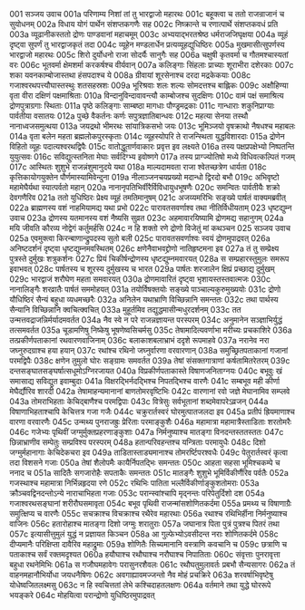 001  सञ्जय उवाच
001a परिणाम्य निशां तां तु भारद्वाजो महारथः
001c बहूक्त्वा च ततो राजन्राजानं च सुयोधनम्
002a विधाय योगं पार्थेन संशप्तकगणैः सह
002c निष्क्रान्ते च रणात्पार्थे संशप्तकवधं प्रति
003a व्यूढानीकस्ततो द्रोणः पाण्डवानां महाचमूम्
003c अभ्ययाद्भरतश्रेष्ठ धर्मराजजिघृक्षया
004a व्यूहं दृष्ट्वा सुपर्णं तु भारद्वाजकृतं तदा
004c व्यूहेन मण्डलार्धेन प्रत्यव्यूहद्युधिष्ठिरः
005a मुखमासीत्सुपर्णस्य भारद्वाजो महारथः
005c शिरो दुर्योधनो राजा सोदर्यैः सानुगैः सह
006a चक्षुषी कृतवर्मा च गौतमश्चास्यतां वरः
006c भूतवर्मा क्षेमशर्मा करकर्षश्च वीर्यवान्
007a कलिङ्गाः सिंहलाः प्राच्याः शूराभीरा दशेरकाः
007c शका यवनकाम्बोजास्तथा हंसपदाश्च ये
008a ग्रीवायां शूरसेनाश्च दरदा मद्रकेकयाः
008c गजाश्वरथपत्त्यौघास्तस्थुः शतसहस्रशः
009a भूरिश्रवाः शलः शल्यः सोमदत्तश्च बाह्लिकः
009c अक्षौहिण्या वृता वीरा दक्षिणं पक्षमाश्रिताः
010a विन्दानुविन्दावावन्त्यौ काम्बोजश्च सुदक्षिणः
010c वामं पक्षं समाश्रित्य द्रोणपुत्राग्रगाः स्थिताः
011a पृष्ठे कलिङ्गाः साम्बष्ठा मागधाः पौण्ड्रमद्रकाः
011c गान्धाराः शकुनिप्राग्याः पार्वतीया वसातयः
012a पुच्छे वैकर्तनः कर्णः सपुत्रज्ञातिबान्धवः
012c महत्या सेनया तस्थौ नानाध्वजसमुत्थया
013a जयद्रथो भीमरथः सांयात्रिकसभो जयः
013c भूमिञ्जयो वृषक्राथो नैषधश्च महाबलः
014a वृता बलेन महता ब्रह्मलोकपुरस्कृताः
014c व्यूहस्योपरि ते राजन्स्थिता युद्धविशारदाः
015a द्रोणेन विहितो व्यूहः पदात्यश्वरथद्विपैः
015c वातोद्धूतार्णवाकारः प्रवृत्त इव लक्ष्यते
016a तस्य पक्षप्रपक्षेभ्यो निष्पतन्ति युयुत्सवः
016c सविद्युत्स्तनिता मेघाः सर्वदिग्भ्य इवोष्णगे
017a तस्य प्राग्ज्योतिषो मध्ये विधिवत्कल्पितं गजम्
017c आस्थितः शुशुभे राजन्नंशुमानुदये यथा
018a माल्यदामवता राजा श्वेतच्छत्रेण धार्यता
018c कृत्तिकायोगयुक्तेन पौर्णमास्यामिवेन्दुना
019a नीलाञ्जनचयप्रख्यो मदान्धो द्विरदो बभौ
019c अभिवृष्टो महामेघैर्यथा स्यात्पर्वतो महान्
020a नानानृपतिभिर्वीरैर्विविधायुधभूषणैः
020c समन्वितः पार्वतीयैः शक्रो देवगणैरिव
021a ततो युधिष्ठिरः प्रेक्ष्य व्यूहं तमतिमानुषम्
021c अजय्यमरिभिः सङ्ख्ये पार्षतं वाक्यमब्रवीत्
022a ब्राह्मणस्य वशं नाहमियामद्य यथा प्रभो
022c पारावतसवर्णाश्व तथा नीतिर्विधीयताम्
023  धृष्टद्युम्न उवाच
023a द्रोणस्य यतमानस्य वशं नैष्यसि सुव्रत
023c अहमावारयिष्यामि द्रोणमद्य सहानुगम्
024a मयि जीवति कौरव्य नोद्वेगं कर्तुमर्हसि
024c न हि शक्तो रणे द्रोणो विजेतुं मां कथञ्चन
025  सञ्जय उवाच
025a एवमुक्त्वा किरन्बाणान्द्रुपदस्य सुतो बली
025c पारावतसवर्णाश्वः स्वयं द्रोणमुपाद्रवत्
026a अनिष्टदर्शनं दृष्ट्वा धृष्टद्युम्नमवस्थितम्
026c क्षणेनैवाभवद्द्रोणो नातिहृष्टमना इव
027a तं तु सम्प्रेक्ष्य पुत्रस्ते दुर्मुखः शत्रुकर्शनः
027c प्रियं चिकीर्षन्द्रोणस्य धृष्टद्युम्नमवारयत्
028a स सम्प्रहारस्तुमुलः समरूप इवाभवत्
028c पार्षतस्य च शूरस्य दुर्मुखस्य च भारत
029a पार्षतः शरजालेन क्षिप्रं प्रच्छाद्य दुर्मुखम्
029c भारद्वाजं शरौघेण महता समवारयत्
030a द्रोणमावारितं दृष्ट्वा भृशायस्तस्तवात्मजः
030c नानालिङ्गैः शरव्रातैः पार्षतं सममोहयत्
031a तयोर्विषक्तयोः सङ्ख्ये पाञ्चाल्यकुरुमुख्ययोः
031c द्रोणो यौधिष्ठिरं सैन्यं बहुधा व्यधमच्छरैः
032a अनिलेन यथाभ्राणि विच्छिन्नानि समन्ततः
032c तथा पार्थस्य सैन्यानि विच्छिन्नानि क्वचित्क्वचित्
033a मुहूर्तमिव तद्युद्धमासीन्मधुरदर्शनम्
033c तत उन्मत्तवद्राजन्निर्मर्यादमवर्तत
034a नैव स्वे न परे राजन्नज्ञायन्त परस्परम्
034c अनुमानेन सञ्ज्ञाभिर्युद्धं तत्समवर्तत
035a चूडामणिषु निष्केषु भूषणेष्वसिचर्मसु
035c तेषामादित्यवर्णाभा मरीच्यः प्रचकाशिरे
036a तत्प्रकीर्णपताकानां रथवारणवाजिनाम्
036c बलाकाशबलाभ्राभं ददृशे रूपमाहवे
037a नरानेव नरा जघ्नुरुदग्राश्च हया हयान्
037c रथांश्च रथिनो जघ्नुर्वारणा वरवारणान्
038a समुच्छ्रितपताकानां गजानां परमद्विपैः
038c क्षणेन तुमुलो घोरः सङ्ग्रामः समवर्तत
039a तेषां संसक्तगात्राणां कर्षतामितरेतरम्
039c दन्तसङ्घातसङ्घर्षात्सधूमोऽग्निरजायत
040a विप्रकीर्णपताकास्ते विषाणजनिताग्नयः
040c बभूवुः खं समासाद्य सविद्युत इवाम्बुदाः
041a विक्षरद्भिर्नदद्भिश्च निपतद्भिश्च वारणैः
041c सम्बभूव मही कीर्णा मेघैर्द्यौरिव शारदी
042a तेषामाहन्यमानानां बाणतोमरवृष्टिभिः
042c वारणानां रवो जज्ञे मेघानामिव सम्प्लवे
043a तोमराभिहताः केचिद्बाणैश्च परमद्विपाः
043c वित्रेसुः सर्वभूतानां शब्दमेवापरेऽव्रजन्
044a विषाणाभिहताश्चापि केचित्तत्र गजा गजैः
044c चक्रुरार्तस्वरं घोरमुत्पातजलदा इव
045a प्रतीपं ह्रियमाणाश्च वारणा वरवारणैः
045c उन्मथ्य पुनराजह्रुः प्रेरिताः परमाङ्कुशैः
046a महामात्रा महामात्रैस्ताडिताः शरतोमरैः
046c गजेभ्यः पृथिवीं जग्मुर्मुक्तप्रहरणाङ्कुशाः
047a निर्मनुष्याश्च मातङ्गा विनदन्तस्ततस्ततः
047c छिन्नाभ्राणीव सम्पेतुः सम्प्रविश्य परस्परम्
048a हतान्परिवहन्तश्च यन्त्रिताः परमायुधैः
048c दिशो जग्मुर्महानागाः केचिदेकचरा इव
049a ताडितास्ताड्यमानाश्च तोमरर्ष्टिपरश्वधैः
049c पेतुरार्तस्वरं कृत्वा तदा विशसने गजाः
050a तेषां शैलोपमैः कायैर्निपतद्भिः समन्ततः
050c आहता सहसा भूमिश्चकम्पे च ननाद च
051a सादितैः सगजारोहैः सपताकैः समन्ततः
051c मातङ्गैः शुशुभे भूमिर्विकीर्णैरिव पर्वतैः
052a गजस्थाश्च महामात्रा निर्भिन्नहृदया रणे
052c रथिभिः पातिता भल्लैर्विकीर्णाङ्कुशतोमराः
053a क्रौञ्चवद्विनदन्तोऽन्ये नाराचाभिहता गजाः
053c परान्स्वांश्चापि मृद्नन्तः परिपेतुर्दिशो दश
054a गजाश्वरथसङ्घानां शरीरौघसमावृता
054c बभूव पृथिवी राजन्मांसशोणितकर्दमा
055a प्रमथ्य च विषाणाग्रैः समुत्क्षिप्य च वारणैः
055c सचक्राश्च विचक्राश्च रथैरेव महारथाः
056a रथाश्च रथिभिर्हीना निर्मनुष्याश्च वाजिनः
056c हतारोहाश्च मातङ्गा दिशो जग्मुः शरातुराः
057a जघानात्र पिता पुत्रं पुत्रश्च पितरं तथा
057c इत्यासीत्तुमुलं युद्धं न प्रज्ञायत किञ्चन
058a आ गुल्फेभ्योऽवसीदन्त नराः शोणितकर्दमे
058c दीप्यमानैः परिक्षिप्ता दावैरिव महाद्रुमाः
059a शोणितैः सिच्यमानानि वस्त्राणि कवचानि च
059c छत्राणि च पताकाश्च सर्वं रक्तमदृश्यत
060a हयौघाश्च रथौघाश्च नरौघाश्च निपातिताः
060c संवृत्ताः पुनरावृत्ता बहुधा रथनेमिभिः
061a स गजौघमहावेगः परासुनरशैवलः
061c रथौघतुमुलावर्तः प्रबभौ सैन्यसागरः
062a तं वाहनमहानौभिर्योधा जयधनैषिणः
062c अवगाह्यावमज्जन्तो नैव मोहं प्रचक्रिरे
063a शरवर्षाभिवृष्टेषु योधेष्वजितलक्ष्मसु
063c न हि स्वचित्ततां लेभे कश्चिदाहतलक्षणः
064a वर्तमाने तथा युद्धे घोररूपे भयङ्करे
064c मोहयित्वा परान्द्रोणो युधिष्ठिरमुपाद्रवत्



